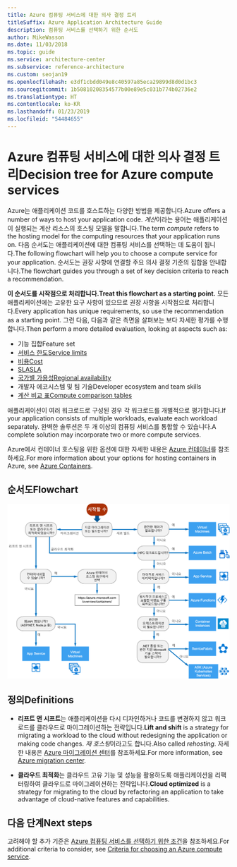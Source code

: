 ```yaml
---
title: Azure 컴퓨팅 서비스에 대한 의사 결정 트리
titleSuffix: Azure Application Architecture Guide
description: 컴퓨팅 서비스를 선택하기 위한 순서도
author: MikeWasson
ms.date: 11/03/2018
ms.topic: guide
ms.service: architecture-center
ms.subservice: reference-architecture
ms.custom: seojan19
ms.openlocfilehash: e3df1cbdd049e8c40597a85eca29899d8d0d1bc3
ms.sourcegitcommit: 1b50810208354577b00e89e5c031b774b02736e2
ms.translationtype: HT
ms.contentlocale: ko-KR
ms.lasthandoff: 01/23/2019
ms.locfileid: "54484655"
---
```

# <a name="decision-tree-for-azure-compute-services"></a><span data-ttu-id="79f9d-103">Azure 컴퓨팅 서비스에 대한 의사 결정 트리</span><span class="sxs-lookup"><span data-stu-id="79f9d-103">Decision tree for Azure compute services</span></span>

<span data-ttu-id="79f9d-104">Azure는 애플리케이션 코드를 호스트하는 다양한 방법을 제공합니다.</span><span class="sxs-lookup"><span data-stu-id="79f9d-104">Azure offers a number of ways to host your application code.</span></span> <span data-ttu-id="79f9d-105">*계산*이라는 용어는 애플리케이션이 실행되는 계산 리소스의 호스팅 모델을 말합니다.</span><span class="sxs-lookup"><span data-stu-id="79f9d-105">The term *compute* refers to the hosting model for the computing resources that your application runs on.</span></span> <span data-ttu-id="79f9d-106">다음 순서도는 애플리케이션에 대한 컴퓨팅 서비스를 선택하는 데 도움이 됩니다.</span><span class="sxs-lookup"><span data-stu-id="79f9d-106">The following flowchart will help you to choose a compute service for your application.</span></span> <span data-ttu-id="79f9d-107">순서도는 권장 사항에 연결할 주요 의사 결정 기준의 집합을 안내합니다.</span><span class="sxs-lookup"><span data-stu-id="79f9d-107">The flowchart guides you through a set of key decision criteria to reach a recommendation.</span></span>

<span data-ttu-id="79f9d-108">**이 순서도를 시작점으로 처리합니다.**</span><span class="sxs-lookup"><span data-stu-id="79f9d-108">**Treat this flowchart as a starting point.**</span></span> <span data-ttu-id="79f9d-109">모든 애플리케이션에는 고유한 요구 사항이 있으므로 권장 사항을 시작점으로 처리합니다.</span><span class="sxs-lookup"><span data-stu-id="79f9d-109">Every application has unique requirements, so use the recommendation as a starting point.</span></span> <span data-ttu-id="79f9d-110">그런 다음, 다음과 같은 측면을 살펴보는 보다 자세한 평가를 수행합니다.</span><span class="sxs-lookup"><span data-stu-id="79f9d-110">Then perform a more detailed evaluation, looking at aspects such as:</span></span>

- <span data-ttu-id="79f9d-111">기능 집합</span><span class="sxs-lookup"><span data-stu-id="79f9d-111">Feature set</span></span>
- [<span data-ttu-id="79f9d-112">서비스 한도</span><span class="sxs-lookup"><span data-stu-id="79f9d-112">Service limits</span></span>](/azure/azure-subscription-service-limits)
- [<span data-ttu-id="79f9d-113">비용</span><span class="sxs-lookup"><span data-stu-id="79f9d-113">Cost</span></span>](https://azure.microsoft.com/pricing/)
- [<span data-ttu-id="79f9d-114">SLA</span><span class="sxs-lookup"><span data-stu-id="79f9d-114">SLA</span></span>](https://azure.microsoft.com/support/legal/sla/)
- [<span data-ttu-id="79f9d-115">국가별 가용성</span><span class="sxs-lookup"><span data-stu-id="79f9d-115">Regional availability</span></span>](https://azure.microsoft.com/global-infrastructure/services/)
- <span data-ttu-id="79f9d-116">개발자 에코시스템 및 팀 기술</span><span class="sxs-lookup"><span data-stu-id="79f9d-116">Developer ecosystem and team skills</span></span>
- [<span data-ttu-id="79f9d-117">계산 비교 표</span><span class="sxs-lookup"><span data-stu-id="79f9d-117">Compute comparison tables</span></span>](./compute-comparison.md)

<span data-ttu-id="79f9d-118">애플리케이션이 여러 워크로드로 구성된 경우 각 워크로드를 개별적으로 평가합니다.</span><span class="sxs-lookup"><span data-stu-id="79f9d-118">If your application consists of multiple workloads, evaluate each workload separately.</span></span> <span data-ttu-id="79f9d-119">완벽한 솔루션은 두 개 이상의 컴퓨팅 서비스를 통합할 수 있습니다.</span><span class="sxs-lookup"><span data-stu-id="79f9d-119">A complete solution may incorporate two or more compute services.</span></span>

<span data-ttu-id="79f9d-120">Azure에서 컨테이너 호스팅을 위한 옵션에 대한 자세한 내용은 [Azure 컨테이너](https://azure.microsoft.com/overview/containers/)를 참조하세요.</span><span class="sxs-lookup"><span data-stu-id="79f9d-120">For more information about your options for hosting containers in Azure, see [Azure Containers](https://azure.microsoft.com/overview/containers/).</span></span>

## <a name="flowchart"></a><span data-ttu-id="79f9d-121">순서도</span><span class="sxs-lookup"><span data-stu-id="79f9d-121">Flowchart</span></span>

![Azure 컴퓨팅 서비스에 대한 의사 결정 트리](../images/compute-decision-tree.svg)

## <a name="definitions"></a><span data-ttu-id="79f9d-123">정의</span><span class="sxs-lookup"><span data-stu-id="79f9d-123">Definitions</span></span>

- <span data-ttu-id="79f9d-124">**리프트 앤 시프트**는 애플리케이션을 다시 디자인하거나 코드를 변경하지 않고 워크로드를 클라우드로 마이그레이션하는 전략입니다.</span><span class="sxs-lookup"><span data-stu-id="79f9d-124">**Lift and shift** is a strategy for migrating a workload to the cloud without redesigning the application or making code changes.</span></span> <span data-ttu-id="79f9d-125">*재 호스팅*이라고도 합니다.</span><span class="sxs-lookup"><span data-stu-id="79f9d-125">Also called *rehosting*.</span></span> <span data-ttu-id="79f9d-126">자세한 내용은 [Azure 마이그레이션 센터](https://azure.microsoft.com/migration/)를 참조하세요.</span><span class="sxs-lookup"><span data-stu-id="79f9d-126">For more information, see [Azure migration center](https://azure.microsoft.com/migration/).</span></span>

- <span data-ttu-id="79f9d-127">**클라우드 최적화**는 클라우드 고유 기능 및 성능을 활용하도록 애플리케이션을 리팩터링하여 클라우드로 마이그레이션하는 전략입니다.</span><span class="sxs-lookup"><span data-stu-id="79f9d-127">**Cloud optimized** is a strategy for migrating to the cloud by refactoring an application to take advantage of cloud-native features and capabilities.</span></span>

## <a name="next-steps"></a><span data-ttu-id="79f9d-128">다음 단계</span><span class="sxs-lookup"><span data-stu-id="79f9d-128">Next steps</span></span>

<span data-ttu-id="79f9d-129">고려해야 할 추가 기준은 [Azure 컴퓨팅 서비스를 선택하기 위한 조건](./compute-comparison.md)을 참조하세요.</span><span class="sxs-lookup"><span data-stu-id="79f9d-129">For additional criteria to consider, see [Criteria for choosing an Azure compute service](./compute-comparison.md).</span></span>
